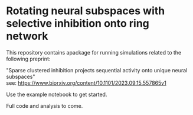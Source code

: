 # Rotating neural subspaces with selective inhibition onto ring network

This repository contains apackage for running simulations related to the following preprint:

"Sparse clustered inhibition projects sequential activity onto unique neural subspaces" <br>
see: https://www.biorxiv.org/content/10.1101/2023.09.15.557865v1

Use the example notebook to get started.

Full code and analysis to come.
